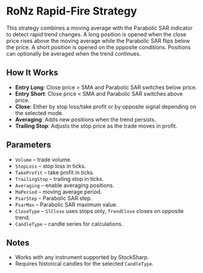 # RoNz Rapid-Fire Strategy

This strategy combines a moving average with the Parabolic SAR indicator to detect rapid trend changes. A long position is opened when the close price rises above the moving average while the Parabolic SAR flips below the price. A short position is opened on the opposite conditions. Positions can optionally be averaged when the trend continues.

## How It Works
- **Entry Long**: Close price > SMA and Parabolic SAR switches below price.
- **Entry Short**: Close price < SMA and Parabolic SAR switches above price.
- **Close**: Either by stop loss/take profit or by opposite signal depending on the selected mode.
- **Averaging**: Adds new positions when the trend persists.
- **Trailing Stop**: Adjusts the stop price as the trade moves in profit.

## Parameters
- `Volume` – trade volume.
- `StopLoss` – stop loss in ticks.
- `TakeProfit` – take profit in ticks.
- `TrailingStop` – trailing stop in ticks.
- `Averaging` – enable averaging positions.
- `MaPeriod` – moving average period.
- `PsarStep` – Parabolic SAR step.
- `PsarMax` – Parabolic SAR maximum value.
- `CloseType` – `SlClose` uses stops only, `TrendClose` closes on opposite trend.
- `CandleType` – candle series for calculations.

## Notes
- Works with any instrument supported by StockSharp.
- Requires historical candles for the selected `CandleType`.
